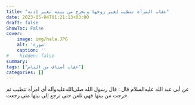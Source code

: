 ```yaml
---
title: "عقاب المرأة تتطيب لغير زوجها وتخرج من بيته بغير إذنه"
date: 2023-05-04T01:21:13+03:00
draft: false
ShowToc: False
cover:
    image: img/hala.JPG
    alt: 'صورة'
    caption: ''
#    hidden: false
summary: 
tags: ["عقاب أصناف من الناس"]
categories: []
---
```

عن أبي
عبد الله عليه‌السلام قال : قال رسول الله صلى‌الله‌عليه‌وآله أي امرأة تتطيب ثم خرجت من
بيتها فهي تلعن حتى ترجع إلى بيتها متى رجعت.

